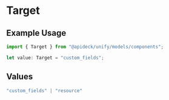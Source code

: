 # Target

## Example Usage

```typescript
import { Target } from "@apideck/unify/models/components";

let value: Target = "custom_fields";
```

## Values

```typescript
"custom_fields" | "resource"
```
